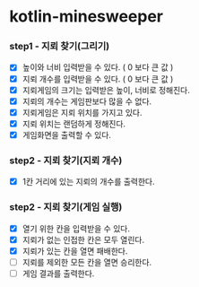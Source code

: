 # kotlin-minesweeper

### step1 - 지뢰 찾기(그리기)
* [x] 높이와 너비 입력받을 수 있다. ( 0 보다 큰 값 )
* [x] 지뢰 개수를 입력받을 수 있다. ( 0 보다 큰 값 )
* [x] 지뢰게임의 크기는 입력받은 높이, 너비로 정해진다.
* [x] 지뢰의 개수는 게임판보다 많을 수 없다.
* [x] 지뢰게임은 지뢰 위치를 가지고 있다.
* [x] 지뢰 위치는 랜덤하게 정해진다.
* [x] 게임화면을 출력할 수 있다.

### step2 - 지뢰 찾기(지뢰 개수)
* [x] 1칸 거리에 있는 지뢰의 개수를 출력한다. 

### step2 - 지뢰 찾기(게임 실행)
* [x] 열기 위한 칸을 입력받을 수 있다.
* [x] 지뢰가 없는 인접한 칸은 모두 열린다.
* [x] 지뢰가 있는 칸을 열면 패배한다.
* [ ] 지뢰를 제외한 모든 칸을 열면 승리한다.
* [ ] 게임 결과를 출력한다.